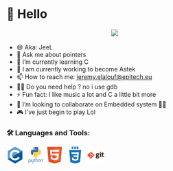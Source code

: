 <h1 align="left">👋 Hello </h1>

<p align = "center">
  <img src = "https://github-readme-stats.vercel.app/api?username=jeremyelalouf&show_icons=true&line_height=27&count_private=true">
</p>

- 😄 Aka: JeeL
- 💬 Ask me about pointers
- 🌱 I’m currently learning C
- 🔭 I am currently working to become Astek
- 📫 How to reach me: jeremy.elalouf@epitech.eu
- :face_in_clouds: Do you need help ? no i use gdb
- ⚡ Fun fact: I like music a lot and C a little bit more
- 👯 I’m looking to collaborate on Embedded system :man_shrugging:
- 🎮 I've just begin to play Lol

### :hammer_and_wrench:   Languages and Tools:

<div>
	<img src="https://github.com/devicons/devicon/blob/master/icons/c/c-original.svg" title="c" alt="c" width="40" height="40"/>&nbsp;
  	<img src="https://github.com/devicons/devicon/blob/master/icons/python/python-original-wordmark.svg" title="Py" **alt="Py" width="40" height="40"/>
	<img src="https://github.com/devicons/devicon/blob/master/icons/html5/html5-original.svg" title="HTML5" alt="HTML" width="40" height="40"/>&nbsp;
  	<img src="https://github.com/devicons/devicon/blob/master/icons/css3/css3-plain-wordmark.svg"  title="CSS3" alt="CSS" width="40" height="40"/>&nbsp;
  	<img src="https://github.com/devicons/devicon/blob/master/icons/git/git-original-wordmark.svg" title="Git" **alt="Git" width="40" height="40"/>
</div>
	   
